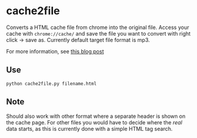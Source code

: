 cache2file
==========

Converts a HTML cache file from chrome into the original file.
Access your cache with `chrome://cache/` and save the file you want to convert with right click -> save as.
Currently default target file format is mp3.

For more information, see [this blog post](http://www.kleemans.ch/if-you-can-stream-it-you-can-download-it)

## Use

    python cache2file.py filename.html

## Note
Should also work with other format where a separate header is shown on the cache page. For other files you would have to decide where the _real_ data starts, as this is currently done with a simple HTML tag search.
